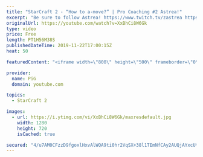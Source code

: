 ```yaml
---
title: "StarCraft 2 - “How to a-move?” | Pro Coaching #2 Astrea!"
excerpt: "Be sure to follow Astrea! https://www.twitch.tv/zastrea https://twitter.com/SCAstrea  Like the content? Then consider to leave a thumbs up and subscribe! ;) If you wish to support me please consider doing so through my patreon: https://www.patreon.com/PiGSC2 Videos don’t appear in your feed and you want"
originalUrl: https://youtube.com/watch?v=XxBhCi8W6Gk
type: video
price: Free
length: PT1H56M38S
publishedDateTime: 2019-11-22T17:00:15Z
heat: 50

featuredContent: "<iframe width=\"800\" height=\"500\" frameborder=\"0\" src=\"https://www.youtube.com/embed/XxBhCi8W6Gk\" allow=\"accelerometer; autoplay; encrypted-media; gyroscope; picture-in-picture\" allowfullscreen></iframe>"

provider:
  name: PiG
  domain: youtube.com

topics:
  - StarCraft 2

images:
  - url: https://i.ytimg.com/vi/XxBhCi8W6Gk/maxresdefault.jpg
    width: 1280
    height: 720
    isCached: true

secured: "4/u7AM0CFzzD9fgoxlHxvAlWQA9ti0hr2VqSX+38l1TEmNfCAy2AUQjAYxcUt5tlxfwlkVqV3pHHk3pNjlvZVAJCQOrKQ6dO0QOstvPq26DXhWg5SrzjTT6IA/rLAu+/VkS/VhcehvUcss4oCt1DSKxX2ppubTZbOdHg+TZ7xMUM/LtUQl6u2cCrEl3r0adNI6sVGSUCvMO9TwiRFvqmQPUm0AxgQ3UOa08u1bpzx9eFhO1pX2U6hVnDHenHO0hnr+O0TR+ehi8FuKvwso36mVzOlvYevAJNqLk87Nq00T6owH1C9FTT5i5+Ia45xAM9T7RCLifv9Ofegbr4mZFhTJyH44q6LlyfNN7x0bZz0HArZabhkJMthdZw//QoTDmJwLCcHZ1eyOOEFfgoMHIqVRsLhWlL9wRA2bnVXIkTQlQ=;uPUG5/ec8Mr5mEdOcIyH1Q=="
---
```


